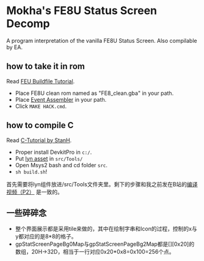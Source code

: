 # Mokha's FE8U Status Screen Decomp
A program interpretation of the vanilla FE8U Status Screen. Also compilable by EA.


## how to take it in rom

Read [FEU Buildfile Tutorial](https://tutorial.feuniverse.us/intro).

- Place FE8U clean rom named as "FE8_clean.gba" in your path.
- Place [Event Assembler](https://feuniverse.us/t/event-assembler/1749) in your path.
- Click `MAKE HACK.cmd`.

## how to compile C
Read [C-Tutorial by StanH](https://feuniverse.us/t/guide-doc-asm-hacking-in-c-with-ea/3351).

- Proper install DevkitPro in `c:/`.
- Put [lyn asset](https://feuniverse.us/t/ea-asm-tool-lyn-elf2ea-if-you-will/2986) in `src/Tools/`
- Open Msys2 bash and cd folder `src`.
- `sh build.sh`!

首先需要将lyn组件放进/src/Tools文件夹里。剩下的步骤和我之前发在B站的[编译视频（P2）](https://www.bilibili.com/video/BV1hq4y1P7am) 是一致的。

## 一些碎碎念
- 整个界面展示都是采用tile来做的，其中在绘制字串和Icon的过程，控制的x与y都对应的是8*8的格子。
- gpStatScreenPageBg0Map与gpStatScreenPageBg2Map都是[][0x20]的数组，20H->32D，相当于一行对应0x20*0x8=0x100=256个点。 

 